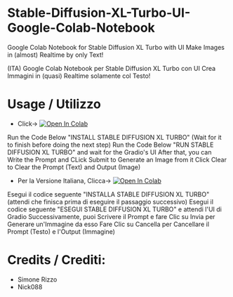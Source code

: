 # Stable-Diffusion-XL-Turbo-UI-Google-Colab-Notebook
Google Colab Notebook for Stable Diffusion XL Turbo with UI
Make Images in (almost) Realtime by only Text!

(ITA) Google Colab Notebook per Stable Diffusion XL Turbo con UI
Crea Immagini in (quasi) Realtime solamente col Testo!

# Usage / Utilizzo 
- Click-> <a target="_blank" href="https://colab.research.google.com/github/Nick088Official/Stable-Diffusion-XL-Turbo-UI-Google-Colab-Notebook/blob/main/SDXL_Turbo_Modified.ipynb">
  <img src="https://colab.research.google.com/assets/colab-badge.svg" alt="Open In Colab"/>
</a>
Run the Code Below "INSTALL STABLE DIFFUSION XL TURBO" (Wait for it to finish before doing the next step)
Run the Code Below "RUN STABLE DIFFUSION XL TURBO" and wait for the Gradio's UI
After that, you can Write the Prompt and CLick Submit to Generate an Image from it
Click Clear to Clear the Prompt (Text) and Output (Image)

- Per la Versione Italiana, Clicca-> <a target="_blank" href="https://colab.research.google.com/github/Nick088Official/Stable-Diffusion-XL-Turbo-UI-Google-Colab-Notebook/blob/main/SDXL_Turbo_Modificata_ITA.ipynb">
  <img src="https://colab.research.google.com/assets/colab-badge.svg" alt="Open In Colab"/>
</a>
Esegui il codice seguente "INSTALLA STABLE DIFFUSION XL TURBO" (attendi che finisca prima di eseguire il passaggio successivo)
Esegui il codice seguente "ESEGUI STABLE DIFFUSION XL TURBO" e attendi l'UI di Gradio
Successivamente, puoi Scrivere il Prompt e fare Clic su Invia per Generare un'Immagine da esso
Fare Clic su Cancella per Cancellare il Prompt (Testo) e l'Output (Immagine)

# Credits / Crediti:
- Simone Rizzo
- Nick088
